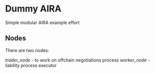 # Dummy AIRA
Simple modular AIRA example effort


## Nodes

There are two nodes:

*trader_node* - to work on offchain negotiations process
*worker_node* - liability process executor
